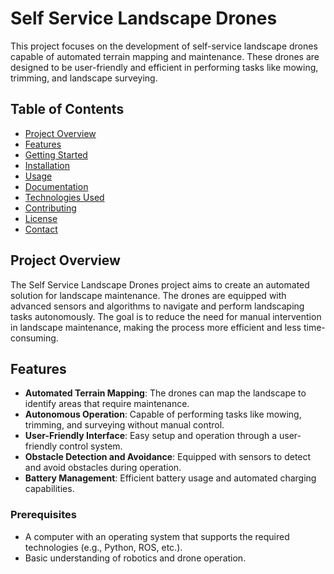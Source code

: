# Self Service Landscape Drones

This project focuses on the development of self-service landscape drones capable of automated terrain mapping and maintenance. These drones are designed to be user-friendly and efficient in performing tasks like mowing, trimming, and landscape surveying.

## Table of Contents
- [Project Overview](#project-overview)
- [Features](#features)
- [Getting Started](#getting-started)
- [Installation](#installation)
- [Usage](#usage)
- [Documentation](#documentation)
- [Technologies Used](#technologies-used)
- [Contributing](#contributing)
- [License](#license)
- [Contact](#contact)

## Project Overview

The Self Service Landscape Drones project aims to create an automated solution for landscape maintenance. The drones are equipped with advanced sensors and algorithms to navigate and perform landscaping tasks autonomously. The goal is to reduce the need for manual intervention in landscape maintenance, making the process more efficient and less time-consuming.

## Features

- **Automated Terrain Mapping**: The drones can map the landscape to identify areas that require maintenance.
- **Autonomous Operation**: Capable of performing tasks like mowing, trimming, and surveying without manual control.
- **User-Friendly Interface**: Easy setup and operation through a user-friendly control system.
- **Obstacle Detection and Avoidance**: Equipped with sensors to detect and avoid obstacles during operation.
- **Battery Management**: Efficient battery usage and automated charging capabilities.


### Prerequisites

- A computer with an operating system that supports the required technologies (e.g., Python, ROS, etc.).
- Basic understanding of robotics and drone operation.


